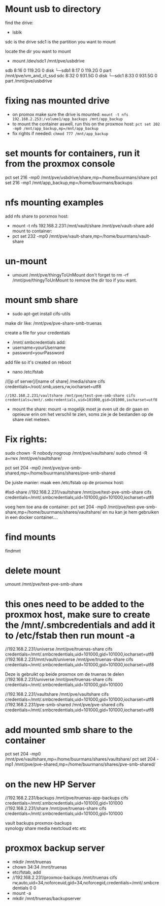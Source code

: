 # Mount usb to directory
find the drive:
 - lsblk

sdc is the drive
sdc1 is the partition you want to mount

locate the dir you want to mount
- mount /dev/sdc1 /mnt/pve/usbdrive

sdb                            8:16   0 119.2G  0 disk 
└─sdb1                         8:17   0 119.2G  0 part /mnt/pve/vm_and_ct_ssd
sdc                            8:32   0 931.5G  0 disk 
└─sdc1                         8:33   0 931.5G  0 part /mnt/pve/usbdrive


# fixing nas mounted drive
 - on promox make sure the drive is mounted:
``` mount -t nfs 192.168.2.253:/volume1/app_backups /mnt/app_backup ```
 - to mount the container aswell, run this on the proxmox host:
```pct set 202 -mp0 /mnt/app_backup,mp=/mnt/app_backup```
 - fix rights if needed: ```chmod 777 /mnt/app_backup```

# set mounts for containers, run it from the proxmox console
 pct set 216 -mp0 /mnt/pve/usbdrive/share,mp=/home/buurmans/share
 pct set 216 -mp1 /mnt/app_backup,mp=/home/buurmans/backups

# nfs mounting examples 
add nfs share to porxmox host:
 - mount -t nfs 192.168.2.231:/mnt/vault/share /mnt/pve/vault-share
add mount to container:
 - pct set 232 -mp0 /mnt/pve/vault-share,mp=/home/buurmans/vault-share

# un-mount
 - umount /mnt/pve/thingyToUnMount
don't forget to rm -rf /mnt/pve/thingyToUnMount to remove the dir too if you want.

# mount smb share
 - sudo apt-get install cifs-utils

make dir like: /mnt/pve/pve-share-smb-truenas

create a file for your credentials
  - /mnt/.smbcredentials
add:
 - username=yourUsername
 - password=yourPassword

add file so it's created on reboot
 - nano /etc/fstab

//[ip of server]/[name of share] /media/share cifs credentials=/root/.smb,users,rw,iocharset=utf8
```
//192.168.2.231/vaultshare /mnt/pve/test-pve-smb-share cifs credentials=/mnt/.smbcredentials,uid=101000,gid=101000,iocharset=utf8

```
 - mount the share:
 mount -a
mogelijk moet je even uit de dir gaan en opnieuw erin om het verschil te zien, soms zie je de bestanden op de share niet meteen.


# Fix rights:
sudo chown -R nobody:nogroup /mnt/pve/vaultshare/
sudo chmod -R a+rwx /mnt/pve/vaultshare/

pct set 204 -mp0 /mnt/pve/pve-smb-shared,mp=/home/buurmans/shares/pve-smb-shared



De juiste manier:
maak een /etc/fstab op de proxmox host:

#lxd-share
//192.168.2.231/vaultshare /mnt/pve/test-pve-smb-share cifs credentials=/mnt/.smbcredentials,uid=101000,gid=101000,iocharset=utf8

voeg hem toe ana de container:
pct set 204 -mp0 /mnt/pve/test-pve-smb-share,mp=/home/buurmans/shares/vaultshare/
en nu kan je hem gebruiken in een docker container....

# find mounts
findmnt

# delete mount 
umount /mnt/pve/test-pve-smb-share

# this ones need to be added to the proxmox host, make sure to create the /mnt/.smbcredentials and add it to /etc/fstab then run mount -a

//192.168.2.231/universe /mnt/pve/truenas-share cifs credentials=/mnt/.smbcredentials,uid=101000,gid=101000,iocharset=utf8
//192.168.2.231/mnt/vault/universe /mnt/pve/truenas-share cifs credentials=/mnt/.smbcredentials,uid=101000,gid=101000,iocharset=utf8

Deze is gebruikt op beide proxmox om de truenas te delen
//192.168.2.231/universe /mnt/pve/truenas-share cifs credentials=/mnt/.smbcredentials,uid=101000,gid=101000

//192.168.2.231/vaultshare /mnt/pve/vaultshare cifs credentials=/mnt/.smbcredentials,uid=101000,gid=101000,iocharset=utf8
//192.168.2.231/pve-smb-shared /mnt/pve/pve-shared cifs credentials=/mnt/.smbcredentials,uid=101000,gid=101000,iocharset=utf8

# add mounted smb share to the container
pct set 204 -mp0 /mnt/pve/vaultshare,mp=/home/buurmans/shares/vaultshare/
pct set 204 -mp1 /mnt/pve/pve-shared,mp=/home/buurmans/shares/pve-smb-shared/

# on the new HP Server
//192.168.2.231/backups /mnt/pve/truenas-app-backups cifs credentials=/mnt/.smbcredentials,uid=101000,gid=101000
//192.168.2.231/share /mnt/pve/truenas-share cifs credentials=/mnt/.smbcredentials,uid=101000,gid=101000

 vault
    backups
    proxmox-backups    
    synology
    share
        media
        nextcloud
        etc etc

# proxmox backup server
 - mkdir /mnt/truenas
 - chown 34:34 /mnt/truenas
 - etc/fstab, add
 - //192.168.2.231/proxmox-backups /mnt/truenas cifs rw,auto,uid=34,noforceuid,gid=34,noforcegid,credentials=/mnt/.smbcredentials 0 0
 - mount -a
 - mkdir /mnt/truenas/backupserver